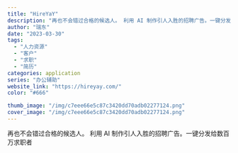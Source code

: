 ```yaml
---
title: "HireYaY"
description: "再也不会错过合格的候选人。 利用 AI 制作引人入胜的招聘广告。一键分发给数百万求职者"
author: "瑞东"
date: "2023-03-30"
tags:
  - "人力资源"
  - "客户"
  - "求职"
  - "简历"
categories: application
series: "办公辅助"
website_link: "https://hireyay.com/"
color: "#666"

thumb_image: "/img/c7eee66e5c87c3420dd70adb02277124.png"
cover_image: "/img/c7eee66e5c87c3420dd70adb02277124.png"
---
```


再也不会错过合格的候选人。 利用 AI 制作引人入胜的招聘广告。一键分发给数百万求职者